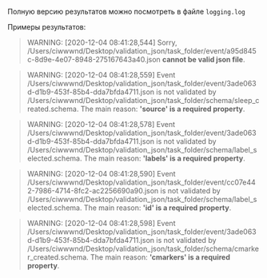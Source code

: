 Полную версию результатов можно посмотреть в файле ```logging.log```


Примеры результатов:

> WARNING: [2020-12-04 08:41:28,544] Sorry, /Users/ciwwwnd/Desktop/validation_json/task_folder/event/a95d845c-8d9e-4e07-8948-275167643a40.json **cannot be valid json file**.

> WARNING: [2020-12-04 08:41:28,559] Event /Users/ciwwwnd/Desktop/validation_json/task_folder/event/3ade063d-d1b9-453f-85b4-dda7bfda4711.json is not validated by /Users/ciwwwnd/Desktop/validation_json/task_folder/schema/sleep_created.schema. The main reason: **'source' is a required property**.

> WARNING: [2020-12-04 08:41:28,578] Event /Users/ciwwwnd/Desktop/validation_json/task_folder/event/3ade063d-d1b9-453f-85b4-dda7bfda4711.json is not validated by /Users/ciwwwnd/Desktop/validation_json/task_folder/schema/label_selected.schema. The main reason: **'labels' is a required property**.

> WARNING: [2020-12-04 08:41:28,590] Event /Users/ciwwwnd/Desktop/validation_json/task_folder/event/cc07e442-7986-4714-8fc2-ac2256690a90.json is not validated by /Users/ciwwwnd/Desktop/validation_json/task_folder/schema/label_selected.schema. The main reason: **'id' is a required property**.

> WARNING: [2020-12-04 08:41:28,598] Event /Users/ciwwwnd/Desktop/validation_json/task_folder/event/3ade063d-d1b9-453f-85b4-dda7bfda4711.json is not validated by /Users/ciwwwnd/Desktop/validation_json/task_folder/schema/cmarker_created.schema. The main reason: **'cmarkers' is a required property**.

